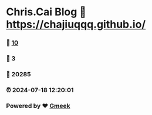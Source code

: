 # Chris.Cai Blog :link: https://chajiuqqq.github.io/ 
### :page_facing_up: [10](https://chajiuqqq.github.io//tag.html) 
### :speech_balloon: 3 
### :hibiscus: 20285 
### :alarm_clock: 2024-07-18 12:20:01 
### Powered by :heart: [Gmeek](https://github.com/Meekdai/Gmeek)
